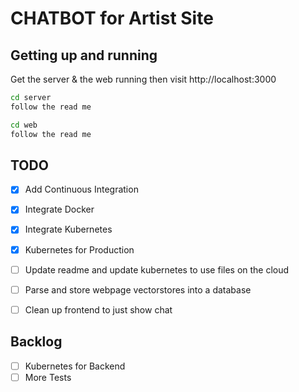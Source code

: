 # CHATBOT for Artist Site

## Getting up and running

Get the server & the web running then visit http://localhost:3000

```bash
cd server
follow the read me
```

```bash
cd web
follow the read me
```

## TODO

- [x] Add Continuous Integration
- [x] Integrate Docker
- [x] Integrate Kubernetes
- [x] Kubernetes for Production
- [ ] Update readme and update kubernetes to use files on the cloud
- [ ] Parse and store webpage vectorstores into a database
- [ ] Clean up frontend to just show chat


## Backlog

- [ ] Kubernetes for Backend
- [ ] More Tests
